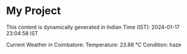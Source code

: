 # My Project

This content is dynamically generated in Indian Time (IST): 2024-01-17 23:04:58 IST


Current Weather in Coimbatore:
Temperature: 23.88 °C
Condition: haze
